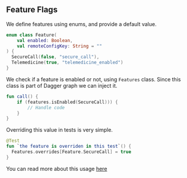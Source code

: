 ## Feature Flags

We define features using enums, and provide a default value.

```kotlin
enum class Feature(
    val enabled: Boolean,
    val remoteConfigKey: String = ""
) {
  SecureCall(false, "secure_call"),
  Telemedicine(true, "telemedicine_enabled")
}
```

We check if a feature is enabled or not, using `Features` class. Since this class is part of Dagger graph we can inject it.

```kotlin
fun call() {
	if (features.isEnabled(SecureCall))) {
		// Handle code
	}
}
```

Overriding this value in tests is very simple.

```kotlin
@Test
fun `the feature is overriden in this test`() {
  Features.overrides[Feature.SecureCall] = true
}
```

You can read more about this usage [here](https://github.com/simpledotorg/simple-android/issues/1364)
